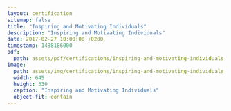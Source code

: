 ```yaml
---
layout: certification
sitemap: false
title: "Inspiring and Motivating Individuals"
description: "Inspiring and Motivating Individuals"
date: 2017-02-27 10:00:00 +0200
timestamp: 1488186000
pdf:
  path: assets/pdf/certifications/inspiring-and-motivating-individuals.pdf
image:
  path: assets/img/certifications/inspiring-and-motivating-individuals.webp
  width: 645
  height: 330
  caption: "Inspiring and Motivating Individuals"
  object-fit: contain
---
```

